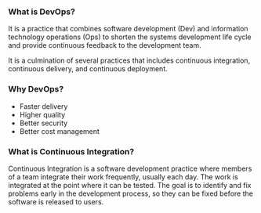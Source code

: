 ### What is DevOps?

It is a practice that combines software development (Dev) and information technology operations (Ops) to shorten the systems development life cycle and provide continuous feedback to the development team. 

It is a culmination of several practices that includes continuous integration, continuous delivery, and continuous deployment.

### Why DevOps?

- Faster delivery
- Higher quality
- Better security
- Better cost management


### What is Continuous Integration?

Continuous Integration is a software development practice where members of a team integrate their work frequently, usually each day. The work is integrated at the point where it can be tested. The goal is to identify and fix problems early in the development process, so they can be fixed before the software is released to users.